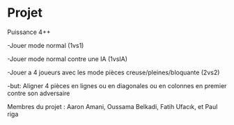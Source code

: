 # Projet
Puissance 4++

-Jouer mode normal (1vs1)

-Jouer mode normal contre une IA (1vsIA)

-Jouer a 4 joueurs avec les mode pièces creuse/pleines/bloquante (2vs2)

-but: Aligner 4 pièces en lignes ou en diagonales ou en colonnes en premier contre son adversaire

Membres du projet :
Aaron Amani, Oussama Belkadi, Fatih Ufacık, et Paul riga
